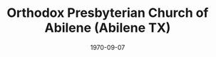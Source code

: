 ---
date: &id001 1970-09-07
end_date: null
location:
  address: 2742 Buffalo Gap Road
  city: Abilene
  state: TX
minister:
- end: 1981-01-01
  name: Jonathan Male
  start: 1971-01-01
  type: Pastor
- end: 1998-01-01
  name: Neil Lodge
  start: 1981-01-01
  type: Pastor
- end: null
  name: Robert Lotzer
  start: 2000-01-01
  type: Pastor
ministers:
- Jonathan Male
- Neil Lodge
- Robert Lotzer
name: Orthodox Presbyterian Church of Abilene
names:
- end: null
  name: Orthodox Presbyterian Church of Abilene
  start: 1970-09-07
origination_date: *id001
raw_data: "TX\tAbilene\nOrthodox Presbyterian Church of Abilene  (September 7, 1970-\
  \ )\n2742 Buffalo Gap Road\nPastors: Jonathan Male, 1971-81\nNeil Lodge, 1981-98\n\
  Robert Lotzer, 2000-\n"
received_from: null
states:
- TX
status:
  active: true
  end_date: null
  reason: null
  received_from: null
  withdrawal_to: null
title: Orthodox Presbyterian Church of Abilene (Abilene TX)
year_established:
- 1970

---